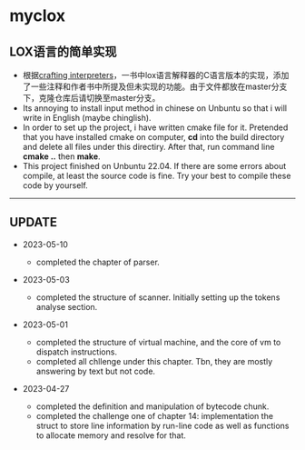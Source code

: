 # myclox
## LOX语言的简单实现

- 根据[crafting interpreters](http://www.craftinginterpreters.com/)，一书中lox语言解释器的C语言版本的实现，添加了一些注释和作者书中所提及但未实现的功能。由于文件都放在master分支下，克隆仓库后请切换至master分支。
- Its annoying to install input method in chinese on Unbuntu so that i will write in English (maybe chinglish).
- In order to set up the project, i have written cmake file for it. Pretended that you have installed cmake on computer, **cd** into the build directory and delete all files under this directiry. After that, run command line  **cmake ..** then **make**.
- This project finished on Unbuntu 22.04. If there are some errors about compile, at least the source code is fine. Try your best to compile these code by yourself.

---

## UPDATE
- 2023-05-10
  - completed the chapter of parser.
- 2023-05-03
  - completed the structure of scanner. Initially setting up the tokens analyse section. 
- 2023-05-01
  - completed the structure of virtual machine, and the core of vm to dispatch instructions.
  - completed all chllenge under this chapter. Tbn, they are mostly answering by text but not code.

- 2023-04-27
  - completed the definition and manipulation of bytecode chunk.
  - completed the challenge one of chapter 14: implementation the struct to store line information by run-line code as well as functions to allocate memory and resolve for that. 
